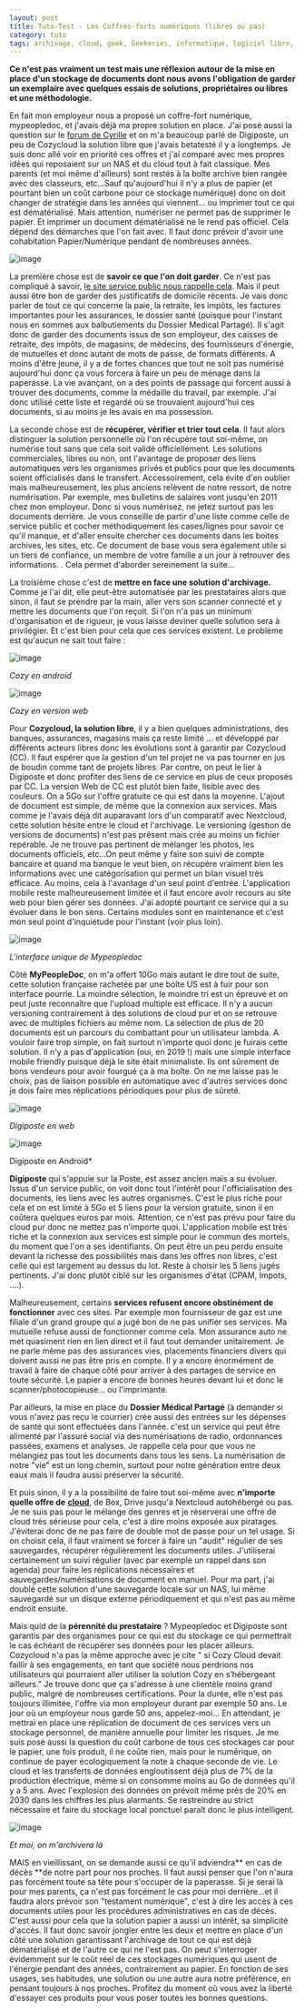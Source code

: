 ```yaml
---
layout: post
title: Tuto-Test - Les Coffres-forts numériques (libres ou pas)
category: tuto
tags: archivage, cloud, geek, Geekeries, informatique, logiciel libre, numérique, sécurité, tutoriel
---
```

**Ce n'est pas vraiment un test mais une réflexion autour de la mise en place d'un stockage de documents dont nous avons l'obligation de garder un exemplaire avec quelques essais de solutions, propriétaires ou libres et une méthodologie.**

En fait mon employeur nous a proposé un coffre-fort numérique, mypeopledoc, et j'avais déjà ma propre solution en place. J'ai posé aussi la question sur le <a href="https://cyrille-borne.com/forum/discussion/613/coffre-fort-electronique#latest">forum de Cyrille</a> et on m'a beaucoup parlé de Digiposte, un peu de Cozycloud la solution libre que j'avais betatesté il y a longtemps. Je suis donc allé voir en priorité ces offres et j'ai comparé avec mes propres idées qui reposaient sur un NAS et du cloud tout à fait classique. Mes parents (et moi même d'ailleurs) sont restés à la boîte archive bien rangée avec des classeurs, etc...Sauf qu'aujourd'hui il n'y a plus de papier (et pourtant bien un coût carbone pour ce stockage numérique) donc on doit changer de stratégie dans les années qui viennent... ou imprimer tout ce qui est dématérialisé. Mais attention, numériser ne permet pas de supprimer le papier. Et imprimer un document dématérialisé ne le rend pas officiel. Cela dépend des démarches que l'on fait avec. Il faut donc prévoir d'avoir une cohabitation Papier/Numérique pendant de nombreuses années.

![image](https://cheziceman.files.wordpress.com/2019/04/boitearchive1602389798.jpg)

La première chose est de **savoir ce que l'on doit garder**. Ce n'est pas compliqué à savoir, <a href="https://www.service-public.fr/particuliers/vosdroits/F19134">le site service public nous rappelle cela</a>. Mais il peut aussi être bon de garder des justificatifs de domicile récents. Je vais donc parler de tout ce qui concerne la paie, la retraite, les impôts, les factures importantes pour les assurances, le dossier santé (puisque pour l'instant nous en sommes aux balbutiements du Dossier Medical Partagé). Il s'agit donc de garder des documents issus de son employeur, des caisses de retraite, des impôts, de magasins, de médecins, des fournisseurs d'énergie, de mutuelles et donc autant de mots de passe, de formats différents. A moins d'être jeune, il y a de fortes chances que tout ne soit pas numérisé aujourd'hui donc ça vous forcera à faire un peu de ménage dans la paperasse. La vie avançant, on a des points de passage qui forcent aussi à trouver des documents, comme la médaille du travail, par exemple. J'ai donc utilisé cette liste et regardé où se trouvaient aujourd'hui ces documents, si au moins je les avais en ma possession.

La seconde chose est de **récupérer, vérifier et trier tout cela**. Il faut alors distinguer la solution personnelle où l'on récupère tout soi-même, on numérise tout sans que cela soit validé officiellement. Les solutions commerciales, libres ou non, ont l'avantage de proposer des liens automatiques vers les organismes privés et publics pour que les documents soient officialisés dans le transfert. Accessoirement, cela évite d'en oublier mais malheureusement, les plus anciens relèvent de notre ressort, de notre numérisation. Par exemple, mes bulletins de salaires vont jusqu'en 2011 chez mon employeur. Donc si vous numérisez, ne jetez surtout pas les documents derrière. Je vous conseille de partir d'une liste comme celle de service public et cocher méthodiquement les cases/lignes pour savoir ce qu'il manque, et d'aller ensuite chercher ces documents dans les boites archives, les sites, etc. Ce document de base vous sera également utile si un tiers de confiance, un membre de votre famille a un jour à retrouver des informations. . Cela permet d'aborder sereinement la suite...

La troisième chose c'est de **mettre en face une solution d'archivage.** Comme je l'ai dit, elle peut-être automatisée par les prestataires alors que sinon, il faut se prendre par la main, aller vers son scanner connecté et y mettre les documents que l'on reçoit. Si l'on n'a pas un minimum d'organisation et de rigueur, je vous laisse deviner quelle solution sera à privilégier. Et c'est bien pour cela que ces services existent. Le problème est qu'aucun ne sait tout faire :

![image](https://cheziceman.files.wordpress.com/2019/03/screenshot_2019-03-24-07-56-39-970_io1569792312.png)

*Cozy en android*

![image](https://cheziceman.files.wordpress.com/2019/03/screenshot_2019-03-24-07-58-08-393_com698683413.png)

*Cozy en version web*

Pour **Cozycloud, la solution libre**, il y a bien quelques administrations, des banques, assurances, magasins mais ça reste limité ... et développé par différents acteurs libres donc les évolutions sont à garantir par Cozycloud (CC). Il faut espérer que la gestion d'un tel projet ne va pas tourner en jus de boudin comme tant de projets libres. Par contre, on peut le lier à Digiposte et donc profiter des liens de ce service en plus de ceux proposés par CC. La version Web de CC est plutôt bien faite, lisible avec des couleurs. On a 5Go sur l'offre gratuite ce qui est dans la moyenne. L'ajout de document est simple, de même que la connexion aux services. Mais comme je l'avais déjà dit auparavant lors d'un comparatif avec Nextcloud, cette solution hésite entre le cloud et l'archivage. Le versioning (gestion de versions de documents) n'est pas présent mais crée au moins un fichier repérable. Je ne trouve pas pertinent de mélanger les photos, les documents officiels, etc...On peut même y faire son suivi de compte bancaire et quand ma banque le veut bien, on récupére vraiment bien les informations avec une catégorisation qui permet un bilan visuel très efficace. Au moins, cela à l'avantage d'un seul point d'entrée. L'application mobile reste malheureusement limitée et il faut encore avoir recours au site web pour bien gérer ses données. J'ai adopté pourtant ce service qui a su évoluer dans le bon sens. Certains modules sont en maintenance et c'est mon seul point d'inquiétude pour l'instant (voir plus loin).

![image](https://cheziceman.files.wordpress.com/2019/03/screenshot_2019-03-24-07-51-42-911_com1341447294.png)

*L'interface unique de Mypeopledoc*

Côté **MyPeopleDoc**, on m'a offert 10Go mais autant le dire tout de suite, cette solution française rachetée par une boîte US est à fuir pour son interface pourrie. La moindre sélection, le moindre tri est un épreuve et on peut juste reconnaître que l'upload multiple est efficace. Il n'y a aucun versioning contrairement à des solutions de cloud pur et on se retrouve avec de multiples fichiers au même nom. La sélection de plus de 20 documents est un parcours du combattant pour un utilisateur lambda. A vouloir faire trop simple, on fait surtout n'importe quoi donc je fuirais cette solution. Il n'y a pas d'application (oui, en 2019 !) mais une simple interface mobile friendly puisque déjà le site était minimaliste. Ils ont sûrement de bons vendeurs pour avoir fourgué ça à ma boîte. On ne me laisse pas le choix, pas de liaison possible en automatique avec d'autres services donc je dois faire mes réplications périodiques pour plus de sûreté.

![image](https://cheziceman.files.wordpress.com/2019/03/screenshot_2019-03-24-07-55-15-288_com392487244.png)

*Digiposte en web*

![image](https://cheziceman.files.wordpress.com/2019/03/screenshot_2019-03-24-07-56-13-966_com777137471.png)

Digiposte en Android*

**Digiposte** qui s'appuie sur la Poste, est assez ancien mais a su évoluer. Issus d'un service public, on voit donc tout l'intérêt pour l'officialisation des documents, les liens avec les autres organismes. C'est le plus riche pour cela et on est limité à 5Go et 5 liens pour la version gratuite, sinon il en coûtera quelques euros par mois. Attention, ce n'est pas prévu pour faire du cloud pur donc ne mettez pas n'importe quoi. L'application mobile est très riche et la connexion aux services est simple pour le commun des mortels, du moment que l'on a ses identifiants. On peut être un peu perdu ensuite devant la richesse des possibilités mais dans les offres non libres, c'est celle qui est largement au dessus du lot. Reste à choisir les 5 liens jugés pertinents. J'ai donc plutôt ciblé sur les organismes d'état (CPAM, Impots, ....).

Malheureusement, certains **services refusent encore obstinément de fonctionner** avec ces sites. Par exemple mon fournisseur de gaz est une filiale d'un grand groupe qui a jugé bon de ne pas unifier ses services. Ma mutuelle refuse aussi de fonctionner comme cela. Mon assurance auto ne met quasiment rien en lien direct et il faut tout demander unitairement. Je ne parle même pas des assurances vies, placements financiers divers qui doivent aussi ne pas être pris en compte. Il y a encore énormément de travail à faire de chaque côté pour arriver à des partages de service en toute sécurité. Le papier a encore de bonnes heures devant lui et donc le scanner/photocopieuse... ou l'imprimante.

Par ailleurs, la mise en place du **Dossier Médical Partagé** (à demander si vous n'avez pas reçu le courrier) crée aussi des entrées sur les dépenses de santé qui sont effectuées dans l'année. c'est un service qui peut être alimenté par l'assuré social via des numérisations de radio, ordonnances passées, examens et analyses. Je rappelle cela pour que vous ne mélangiez pas tout les documents dans tous les sens. La numérisation de notre "vie" est un long chemin, surtout pour notre génération entre deux eaux mais il faudra aussi préserver la sécurité. 

Et puis sinon, il y a la possibilité de faire tout soi-même avec **n'importe quelle offre de** <a href="https://cheziceman.wordpress.com/2018/05/03/test-les-nuages-peuvent-ils-etre-libre-comparatif-des-solutions-de-cloud-grand-public/">**cloud**</a>, de Box, Drive jusqu'à Nextcloud autohébergé ou pas. Je ne suis pas pour le mélange des genres et je réserverai une offre de cloud très sérieuse pour cela, c'est à dire moins exposée aux piratages. J'éviterai donc de ne pas faire de double mot de passe pour un tel usage. Si on choisit cela, il faut vraiment se forcer à faire un "audit" régulier de ses sauvegardes, récupérer régulièrement les documents utiles. J'utiliserai certainement un suivi régulier (avec par exemple un rappel dans son agenda) pour faire les réplications nécessaires et sauvegardes/numérisations de document en manuel.  Pour ma part, j'ai doublé cette solution d'une sauvegarde locale sur un NAS, lui même sauvegardé sur un disque externe périodiquement et qui n'est pas au même endroit ensuite. 

Mais quid de la **pérennité du prestataire** ? Mypeopledoc et Digiposte sont garantis par des organismes pour ce qui est du stockage ce qui permettrait le cas échéant de récupérer ses données pour les placer ailleurs. Cozycloud n'a pas la même approche avec je cite " si Cozy Cloud devait faillir à ses engagements, en tant que société nous perdrions nos utilisateurs qui pourraient aller utiliser la solution Cozy en s’hébergeant ailleurs." Je trouve donc que ça s'adresse à une clientèle moins grand public, malgré de nombreuses certifications. Pour la durée, elle n'est pas toujours illimitée, l'offre via mon employeur durant par exemple 50 ans. Le jour où un employeur nous garde 50 ans, appelez-moi... En attendant, je mettrai en place une réplication de document de ces services vers un stockage personnel, de manière annuelle pour limiter les risques. Je me suis posé aussi la question du coût carbone de tous ces stockages car pour le papier, une fois produit, il ne coûte rien, mais pour le numérique, on continue de payer écologiquement la note à chaque seconde de vie. Le cloud et les transferts de données engloutissent déjà plus de 7% de la production électrique, même si on consomme moins au Go de données qu'il y a 5 ans. Avec l'explosion des données on prévoit même près de 20% en 2030 dans les chiffres les plus alarmants. Se restreindre au strict nécessaire et faire du stockage local ponctuel paraît donc le plus intelligent.

![image](https://cheziceman.files.wordpress.com/2019/04/cercueil-en-carton1939880783.jpeg)

*Et moi, on m'archivera là*

MAIS en vieillissant, on se demande aussi ce qu'il adviendra** en cas de décès **de notre part pour nos proches. Il faut aussi penser que l'on n'aura pas forcément toute sa tête pour s'occuper de la paperasse. Si je serai là pour mes parents, ça n'est pas forcément le cas pour moi derrière...et il faudra alors prévoir son "testament numérique", c'est à dire les accès à ces documents utiles pour les procédures administratives en cas de décès. C'est aussi pour cela que la solution papier a aussi un intérêt, sa simplicité d'accès.  Il faut donc savoir jongler entre les deux et mettre en place d'un côté une solution garantissant l'archivage de tout ce qui est déjà dématérialisé et de l'autre ce qui ne l'est pas. On peut s'interroger évidemment sur le coût réel de ces stockages numériques qui usent de l'énergie pendant des années, contrairement au papier. En fonction de ses usages, ses habitudes, une solution ou une autre aura notre préférence, en pensant toujours à nos proches. Profitez du moment où vous avez la liberté d'essayer ces produits pour vous poser toutes les bonnes questions.
